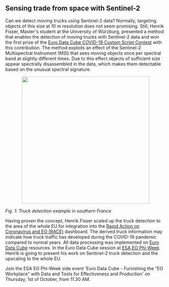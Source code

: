 ## Sensing trade from space with Sentinel-2

Can we detect moving trucks using Sentinel-2 data? Normally, targeting objects of this size at 10 m resolution does not seem promising. Still, Henrik Fisser, Master's student at the University of Würzburg, presented a method that enables the detection of moving trucks with Sentinel-2 data and won the first prize of the [Euro Data Cube COVID-19 Custom Script Contest](https://www.sentinel-hub.com/contest-covid/) with this contribution. The method exploits an effect of the Sentinel-2 Multispectral Instrument (MSI) that sees moving objects once per spectral band at slightly different times. Due to this effect objects of sufficient size appear spectrally disassembled in the data, which makes them detectable based on the unusual spectral signature.
<p align="center">
<img src="https://github.com/hfisser/Truck_Detection_Sentinel2_Upscaling/blob/master/2018-04-19_france.jpeg"width=400/>
</p>

*Fig. 1: Truck detection example in southern France*

Having proven the concept, Henrik Fisser scaled up the truck detection to the area of the whole EU for integration into the [Rapid Action on Coronavirus and EO (RACE)](https://race.esa.int/) dashboard. The derived truck information may indicate how truck traffic has developed during the COVID-19 pandemic compared to normal years.
All data processing was implemented on [Euro Data Cube](https://eurodatacube.com/) resources. In the Euro Data Cube session at [ESA EO Phi-Week](https://phiweek.esa.int/programme) Henrik is going to present his work on Sentinel-2 truck detection and the upscaling to the whole EU.

Join the ESA EO Phi-Week side event 'Euro Data Cube - Furnishing the “EO Workplace” with Data and Tools for Effectiveness and Production' on Thursday, 1st of October, from 11.30 AM. 
